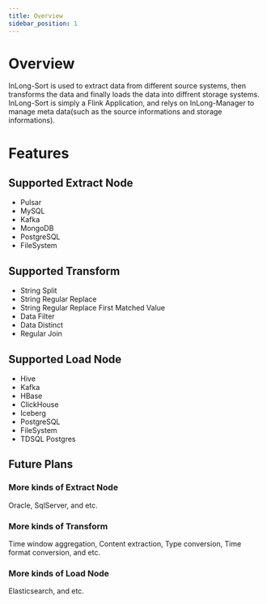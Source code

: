 ```yaml
---
title: Overview
sidebar_position: 1
---
```


# Overview
InLong-Sort is used to extract data from different source systems, then transforms the data and finally loads the data into diffrent storage systems.
InLong-Sort is simply a Flink Application, and relys on InLong-Manager to manage meta data(such as the source informations and storage informations).

# Features

## Supported Extract Node
- Pulsar
- MySQL
- Kafka
- MongoDB
- PostgreSQL
- FileSystem

## Supported Transform 
- String Split
- String Regular Replace
- String Regular Replace First Matched Value
- Data Filter
- Data Distinct
- Regular Join

## Supported Load Node 
- Hive
- Kafka
- HBase
- ClickHouse
- Iceberg
- PostgreSQL
- FileSystem
- TDSQL Postgres

## Future Plans
### More kinds of Extract Node
Oracle, SqlServer, and etc.

### More kinds of Transform
Time window aggregation, Content extraction, Type conversion, Time format conversion, and etc.

### More kinds of Load Node
Elasticsearch, and etc.
